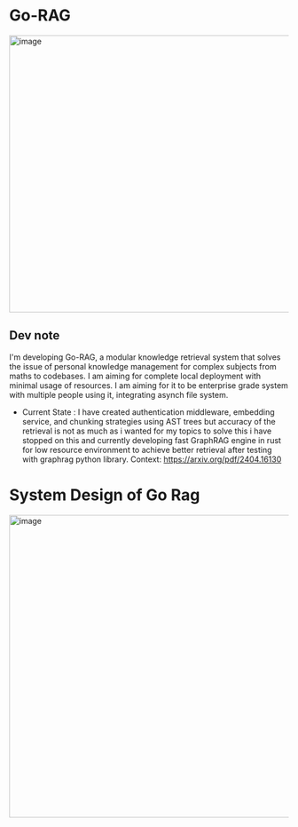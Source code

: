 # Go-RAG
<img width="1024" height="499" alt="image" src="https://github.com/user-attachments/assets/5af110ed-31b8-429d-b234-c981db69518a" />

## Dev note
I'm developing Go-RAG, a modular knowledge retrieval system that solves the issue of personal knowledge management for complex subjects from maths to codebases. I am aiming for complete local deployment with minimal usage of resources. I am aiming for it to be enterprise grade system with multiple people using it, integrating asynch file system.

* Current State : I have created authentication middleware, embedding service, and chunking strategies using AST trees but accuracy of the retrieval is not as much as i wanted for my topics to solve this i have stopped on this and currently developing fast GraphRAG engine in rust for low resource environment to achieve better retrieval after testing with graphrag python library. Context: https://arxiv.org/pdf/2404.16130

# System Design of Go Rag
<img width="903" height="545" alt="image" src="https://github.com/user-attachments/assets/e8a413ef-8188-49ba-9b02-64f1d09312f5" />
